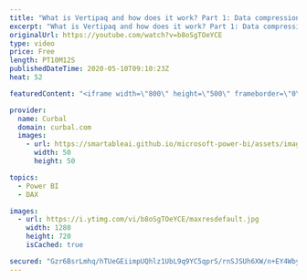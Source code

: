 ```yaml
---
title: "What is Vertipaq and how does it work? Part 1: Data compression"
excerpt: "What is Vertipaq and how does it work? Part 1: Data compression Vertipaq is the database and engine that runs on top of Power BI and PowerPivot.   When we import data in Power BI, the Vertipaq database will try with a series of algorithms, to compress the data as much as possible and the best way possible"
originalUrl: https://youtube.com/watch?v=b8oSgTOeYCE
type: video
price: Free
length: PT10M12S
publishedDateTime: 2020-05-10T09:10:23Z
heat: 52

featuredContent: "<iframe width=\"800\" height=\"500\" frameborder=\"0\" src=\"https://www.youtube.com/embed/b8oSgTOeYCE\" allow=\"accelerometer; autoplay; encrypted-media; gyroscope; picture-in-picture\" allowfullscreen></iframe>"

provider:
  name: Curbal
  domain: curbal.com
  images:
    - url: https://smartableai.github.io/microsoft-power-bi/assets/images/organizations/curbal.com-50x50.jpg
      width: 50
      height: 50

topics:
  - Power BI
  - DAX

images:
  - url: https://i.ytimg.com/vi/b8oSgTOeYCE/maxresdefault.jpg
    width: 1280
    height: 720
    isCached: true

secured: "Gzr6BsrLmhq/hTUeGEiimpUQhlz1UbL9q9YC5qprS/rnSJSUh6XW/n+EY4WbyMFVvqiDYpkBucr12Lq+A/Dojxt3pKODLi6ywbk59Apw6ucgz7TNHWGCf4abklIJkGCM1MkSrpDAXG3r8idzqqyyEXEHl1rp5LZjy2jaXwUOhD00Po/fCMovWtzT00v+LG3yblaNFE2v7+9Nlp3uvjuUpD9sZtyeFzdjO/PTv4wn95oS234aoA4i8iKQxVU2kdjlOZ5DdN3oSU8g85GHCeVF9VkpoMADrcLkZZVFXq6ctIZH2A6yH9FA3GlzFjd7qZbyVNndDRV6nMwHHDFW2njL8Ur3HJpzl1yHjqaHLqVG+T1d9CzCiukY3s/w1J4N+FE/7W5uf5vhq4WFL67gbAZtgouAfDeZuIb4TIiqpR+Ivg0=;V39Y7BFRg4LsqlmBrImw5Q=="
---
```


